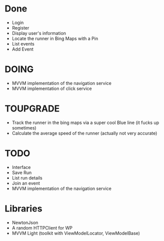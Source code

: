Done
=====
- Login
- Register
- Display user's information
- Locate the runner in Bing Maps with a Pin
- List events
- Add Event

DOING
======
- MVVM implementation of the navigation service
- MVVM implementation of click service


TOUPGRADE
============
- Track the runner in the bing maps via a super cool Blue line (it fucks up sometimes)
- Calculate the average speed of the runner (actually not very accurate)


TODO
========================================
- Interface
- Save Run
- List run details
- Join an event
- MVVM implementation of the navigation service


Libraries
===========
- NewtonJson
- A random HTTPClient for WP
- MVVM Light (toolkit with ViewModelLocator, ViewModelBase)
